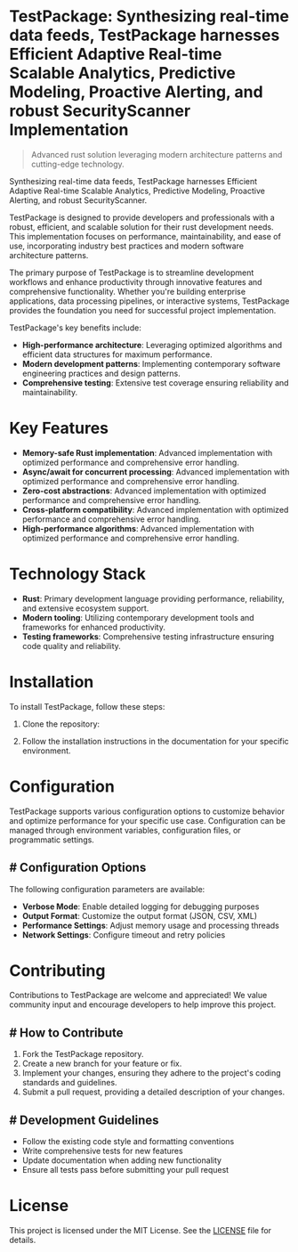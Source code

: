 <!-- fallback_TestPackage_20251019234741_69994 -->

# TestPackage: Synthesizing real-time data feeds, TestPackage harnesses Efficient Adaptive Real-time Scalable Analytics, Predictive Modeling, Proactive Alerting, and robust SecurityScanner Implementation
> Advanced rust solution leveraging modern architecture patterns and cutting-edge technology.

Synthesizing real-time data feeds, TestPackage harnesses Efficient Adaptive Real-time Scalable Analytics, Predictive Modeling, Proactive Alerting, and robust SecurityScanner.

TestPackage is designed to provide developers and professionals with a robust, efficient, and scalable solution for their rust development needs. This implementation focuses on performance, maintainability, and ease of use, incorporating industry best practices and modern software architecture patterns.

The primary purpose of TestPackage is to streamline development workflows and enhance productivity through innovative features and comprehensive functionality. Whether you're building enterprise applications, data processing pipelines, or interactive systems, TestPackage provides the foundation you need for successful project implementation.

TestPackage's key benefits include:

* **High-performance architecture**: Leveraging optimized algorithms and efficient data structures for maximum performance.
* **Modern development patterns**: Implementing contemporary software engineering practices and design patterns.
* **Comprehensive testing**: Extensive test coverage ensuring reliability and maintainability.

# Key Features

* **Memory-safe Rust implementation**: Advanced implementation with optimized performance and comprehensive error handling.
* **Async/await for concurrent processing**: Advanced implementation with optimized performance and comprehensive error handling.
* **Zero-cost abstractions**: Advanced implementation with optimized performance and comprehensive error handling.
* **Cross-platform compatibility**: Advanced implementation with optimized performance and comprehensive error handling.
* **High-performance algorithms**: Advanced implementation with optimized performance and comprehensive error handling.

# Technology Stack

* **Rust**: Primary development language providing performance, reliability, and extensive ecosystem support.
* **Modern tooling**: Utilizing contemporary development tools and frameworks for enhanced productivity.
* **Testing frameworks**: Comprehensive testing infrastructure ensuring code quality and reliability.

# Installation

To install TestPackage, follow these steps:

1. Clone the repository:


2. Follow the installation instructions in the documentation for your specific environment.

# Configuration

TestPackage supports various configuration options to customize behavior and optimize performance for your specific use case. Configuration can be managed through environment variables, configuration files, or programmatic settings.

## # Configuration Options

The following configuration parameters are available:

* **Verbose Mode**: Enable detailed logging for debugging purposes
* **Output Format**: Customize the output format (JSON, CSV, XML)
* **Performance Settings**: Adjust memory usage and processing threads
* **Network Settings**: Configure timeout and retry policies

# Contributing

Contributions to TestPackage are welcome and appreciated! We value community input and encourage developers to help improve this project.

## # How to Contribute

1. Fork the TestPackage repository.
2. Create a new branch for your feature or fix.
3. Implement your changes, ensuring they adhere to the project's coding standards and guidelines.
4. Submit a pull request, providing a detailed description of your changes.

## # Development Guidelines

* Follow the existing code style and formatting conventions
* Write comprehensive tests for new features
* Update documentation when adding new functionality
* Ensure all tests pass before submitting your pull request

# License

This project is licensed under the MIT License. See the [LICENSE](https://github.com/xxxPOUPOUxxx/TestPackage/blob/main/LICENSE) file for details.
